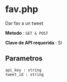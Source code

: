 # fav.php

Dar fav a un tweet

**Metodo** : `GET & POST`

**Clave de API requerida** : SI

## Parametros

```
api_key : string
tweet_id : string
```